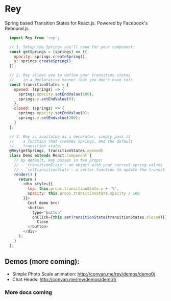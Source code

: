 # Rey

Spring based Transition States for React.js. Powered by Facebook's Rebound.js.

``` javascript
  import Rey from 'rey';

  // 1. Setup the Springs you'll need for your component:
  const getSprings = (springs) => ({
    opacity: springs.createSpring(),
    y: springs.createSpring()
  });

  // 2. Rey allows you to define your transition states
  //    in a declarative manner (but you don't have to))
  const transitionStates = {
    opened: (springs) => {
      springs.opacity.setEndValue(100);
      springs.y.setEndValue(0);
    },
    closed: (springs) => {
      springs.opacity.setEndValue(0);
      springs.y.setEndvalue(100);
    }
  };

  // 3. Rey is availalbe as a decorator, simply pass it
  //    a function that creates springs, and the default
  //    transition state:
  @Rey(getSprings, transitionStates.opened)
  class Demo extends React.Component {
    // By default, Rey passes in two props:
    // - 'transitionState': an object with your current spring values
    // - `setTransitionState`: a setter function to update the transition state
    render() {
      return (
        <div style={{
          top: this.props.transitionState.y + '%',
          opacity: this.props.transitionState.opacity / 100
        }}>
          Cool demo bro!
          <button
            type="button"
            onClick={this.setTransitionState(transitionStates.closed)}}>
              Close
          </button>
        </div>
      );
    }
  };
```

## Demos (more coming):

- Simple Photo Scale animation: http://convan.me/rey/demos/demo0/
- Chat Heads: http://convan.me/rey/demos/demo1/

### More docs coming